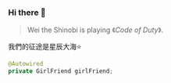 ### Hi there 👋

> Wei the Shinobi is playing 《*Code of Duty*》.

我們的征途是星辰大海⭐

```java
@Autowired
private GirlFriend girlFriend;
```

